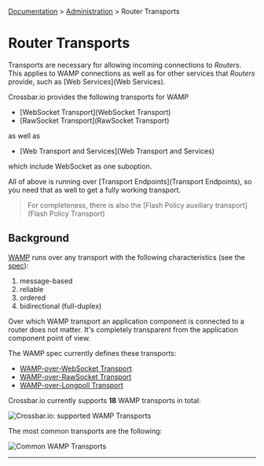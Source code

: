 [Documentation](.) > [Administration](Administration) > Router Transports

# Router Transports

Transports are necessary for allowing incoming connections to *Routers*. This applies to WAMP connections as well as for other services that *Routers* provide, such as [Web Services](Web Services).

Crossbar.io provides the following transports for WAMP

* [WebSocket Transport](WebSocket Transport)
* [RawSocket Transport](RawSocket Transport)

as well as

* [Web Transport and Services](Web Transport and Services)

which include WebSocket as one suboption.

All of above is running over [Transport Endpoints](Transport Endpoints), so you need that as well to get a fully working transport.

> For completeness, there is also the [Flash Policy auxiliary transport](Flash Policy Transport)


## Background

[WAMP](http://wamp.ws/) runs over any transport with the following characteristics (see the [spec](https://github.com/tavendo/WAMP/blob/master/spec/basic.md#transports)):

1. message-based
2. reliable
3. ordered
4. bidirectional (full-duplex)

Over which WAMP transport an application component is connected to a router does not matter. It's completely transparent from the application component point of view.

The WAMP spec currently defines these transports:

* [WAMP-over-WebSocket Transport](https://github.com/tavendo/WAMP/blob/master/spec/basic.md#websocket-transport)
* [WAMP-over-RawSocket Transport](https://github.com/tavendo/WAMP/blob/master/spec/advanced.md#rawsocket-transport)
* [WAMP-over-Longpoll Transport](https://github.com/tavendo/WAMP/blob/master/spec/advanced.md#long-poll-transport)

Crossbar.io currently supports **18** WAMP transports in total:

![Crossbar.io: supported WAMP Transports](/static/img/docs/gen/crossbar_transports_1.png)

The most common transports are the following:

![Common WAMP Transports](/static/img/docs/gen/crossbar_transports_2.png)

---
